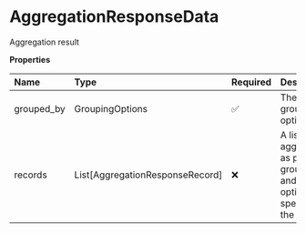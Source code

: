 # AggregationResponseData

Aggregation result

**Properties**

| Name       | Type                            | Required | Description                                                                                    |
| :--------- | :------------------------------ | :------- | :--------------------------------------------------------------------------------------------- |
| grouped_by | GroupingOptions                 | ✅       | The selected grouping option                                                                   |
| records    | List[AggregationResponseRecord] | ❌       | A list of call aggregations as per the grouping and filtering options specified in the request |

<!-- This file was generated by liblab | https://liblab.com/ -->
